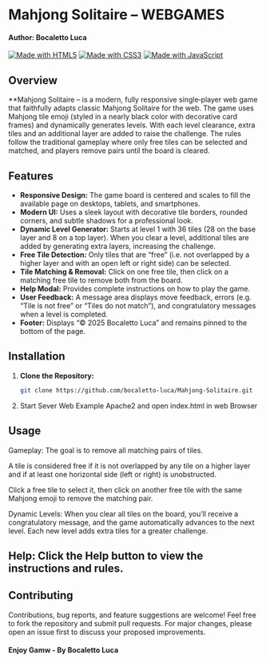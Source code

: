 # Mahjong Solitaire – WEBGAMES
#### Author: Bocaletto Luca

[![Made with HTML5](https://img.shields.io/badge/Made%20with-HTML5-E34F26?logo=html5)](https://www.w3.org/html/)
[![Made with CSS3](https://img.shields.io/badge/Made%20with-CSS3-1572B6?logo=css3)](https://www.w3.org/Style/CSS/)
[![Made with JavaScript](https://img.shields.io/badge/Made%20with-JavaScript-F7DF1E?logo=javascript)](https://developer.mozilla.org/docs/Web/JavaScript)

## Overview

**Mahjong Solitaire – is a modern, fully responsive single‑player web game that faithfully adapts classic Mahjong Solitaire for the web. The game uses Mahjong tile emoji (styled in a nearly black color with decorative card frames) and dynamically generates levels. With each level clearance, extra tiles and an additional layer are added to raise the challenge. The rules follow the traditional gameplay where only free tiles can be selected and matched, and players remove pairs until the board is cleared.

## Features

- **Responsive Design:** The game board is centered and scales to fill the available page on desktops, tablets, and smartphones.
- **Modern UI:** Uses a sleek layout with decorative tile borders, rounded corners, and subtle shadows for a professional look.
- **Dynamic Level Generator:** Starts at level 1 with 36 tiles (28 on the base layer and 8 on a top layer). When you clear a level, additional tiles are added by generating extra layers, increasing the challenge.
- **Free Tile Detection:** Only tiles that are “free” (i.e. not overlapped by a higher layer and with an open left or right side) can be selected.
- **Tile Matching & Removal:** Click on one free tile, then click on a matching free tile to remove both from the board.
- **Help Modal:** Provides complete instructions on how to play the game.
- **User Feedback:** A message area displays move feedback, errors (e.g. “Tile is not free” or “Tiles do not match”), and congratulatory messages when a level is completed.
- **Footer:** Displays “© 2025 Bocaletto Luca” and remains pinned to the bottom of the page.

## Installation

1. **Clone the Repository:**

   ```bash
   git clone https://github.com/bocaletto-luca/Mahjong-Solitaire.git
2. Start Sever Web Example Apache2 and open index.html in web Browser

## Usage
Gameplay: The goal is to remove all matching pairs of tiles.

A tile is considered free if it is not overlapped by any tile on a higher layer and if at least one horizontal side (left or right) is unobstructed.

Click a free tile to select it, then click on another free tile with the same Mahjong emoji to remove the matching pair.

Dynamic Levels: When you clear all tiles on the board, you’ll receive a congratulatory message, and the game automatically advances to the next level. Each new level adds extra tiles for a greater challenge.

## Help: Click the Help button to view the instructions and rules.

## Contributing
Contributions, bug reports, and feature suggestions are welcome! Feel free to fork the repository and submit pull requests. For major changes, please open an issue first to discuss your proposed improvements.

#### Enjoy Gamw - By Bocaletto Luca
